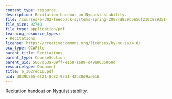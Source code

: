 ```yaml
---
content_type: resource
description: Recitation handout on Nyquist stability.
file: /courses/6-302-feedback-systems-spring-2007/d839b5656f210c82935142b30d9ae616_6_302rec10.pdf
file_size: 92748
file_type: application/pdf
learning_resource_types:
- Recitations
license: https://creativecommons.org/licenses/by-nc-sa/4.0/
ocw_type: OCWFile
parent_title: Recitations
parent_type: CourseSection
parent_uid: 5667c63a-09ff-e158-1e89-d49a0035050d
resourcetype: Document
title: 6_302rec10.pdf
uid: d839b565-6f21-0c82-9351-42b30d9ae616
---
```

Recitation handout on Nyquist stability.